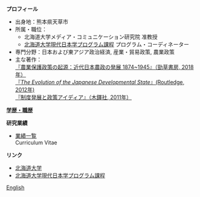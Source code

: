 **プロフィール**  
- 出身地：熊本県天草市  
- 所属・職位：  
    - 北海道大学メディア・コミュニケーション研究院 准教授  
    - [北海道大学現代日本学プログラム課程](https://www.oia.hokudai.ac.jp/mjsp/) プログラム・コーディネーター  
- 専門分野：日本および東アジア政治経済, 産業・貿易政策, 農業政策   
- 主な著作：  
 [『農業保護政策の起源：近代日本農政の発展 1874~1945』（勁草書房, 2018年）](https://www.amazon.co.jp/dp/4326351772)     
 [『*The Evolution of the Japanese Developmental State*』(Routledge, 2012年)](https://read.amazon.com/kp/embed?asin=B0094GB17M&preview=newtab&linkCode=kpe&ref_=cm_sw_r_kb_dp_Ck6zCb1GPP3ZB)    
 [『制度発展と政策アイディア』（木鐸社, 2011年）](https://www.amazon.co.jp/dp/4833224488)  
   
**[学歴・職歴](https://hirosasada.github.io/rireki/)**  
  
**研究業績**  
- [業績一覧](https://hirosasada.github.io/kenkyu/)  
  Curriculum Vitae  
  
**リンク**  
- [北海道大学](https://www.hokudai.ac.jp)  
- [北海道大学現代日本学プログラム課程](https://www.oia.hokudai.ac.jp/mjsp/) 
  
[English](https://hirosasada.github.io/)  
